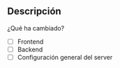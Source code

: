 ## Descripción
¿Qué ha cambiado?

- [ ] Frontend
- [ ] Backend
- [ ] Configuración general del server
